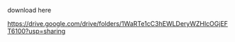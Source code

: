 download here

https://drive.google.com/drive/folders/1WaRTe1cC3hEWLDeryWZHlcOGjEFT6100?usp=sharing
